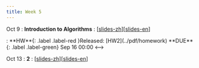 ```yaml
---
title: Week 5
---
```


Oct 9
: **Introduction to Algorithms**
  :  \[[slides-zh](../pdf/slides/0-overview.pdf)\]\[[slides-en](../pdf/slides/0-overview-en.pdf)\]
<!-->:  **HW**{: .label .label-red }Released: [HW2](../pdf/homework)  **DUE**{: .label .label-green} Sep 16  00:00
<-->

Oct 13
: **2**
  :  \[[slides-zh](../pdf/slides/0-overview.pdf)\]\[[slides-en](../pdf/slides/0-overview-en.pdf)\]


  

